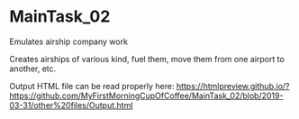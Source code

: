 # MainTask_02

Emulates airship company work

Creates airships of various kind, fuel them, move them from one airport to another, etc.

Output HTML file can be read properly here: 
https://htmlpreview.github.io/?https://github.com/MyFirstMorningCupOfCoffee/MainTask_02/blob/2019-03-31/other%20files/Output.html
